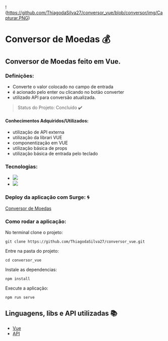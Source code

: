 !(https://github.com/ThiagodaSilva27/conversor_vue/blob/conversor/img/Capturar.PNG)
# Conversor de Moedas :moneybag:
## Conversor de Moedas feito em Vue.

### Definições:
- Converte o valor colocado no campo de entrada
- é acionado pelo enter ou clicando no botão converter
- utilizado API para conversão atualizada.

> Status do Projeto: Concluido :heavy_check_mark:
#### Conhecimentos Adquiridos/Utilizados:
- utilização de API externa
- utilização da librari VUE
- componentização em VUE
- utilização básica de props
- utilização básica de entrada pelo teclado 

### Tecnologias:
- <img src="https://img.shields.io/static/v1?label=vue&message=library&color=green&style=for-the-badge&logo=VUE"/>
- <img src="https://img.shields.io/static/v1?label=javascript&message=Programming%20language&color=yellow&style=for-the-badge&logo=JAVASCRIPT"/>

### Deploy da aplicação com Surge: :cyclone: 
[Conversor de Moedas](http://worthless-decision.surge.sh/)

### Como rodar a aplicação:
No terminal clone o projeto:
```
git clone https://github.com/ThiagodaSilva27/conversor_vue.git
```
Entre na pasta do projeto:
```
cd conversor_vue
```
Instale as dependencias:
```
npm install
```
Execute a aplicação:
```
npm run serve
```

## Linguagens, libs e API utilizadas :books:

- [Vue](https://vuejs.org/)
- [API](https://free.currconv.com/api/v7/convert?q=USD_PHP&compact=ultra&apiKey=3272e208457b8965cbe7)